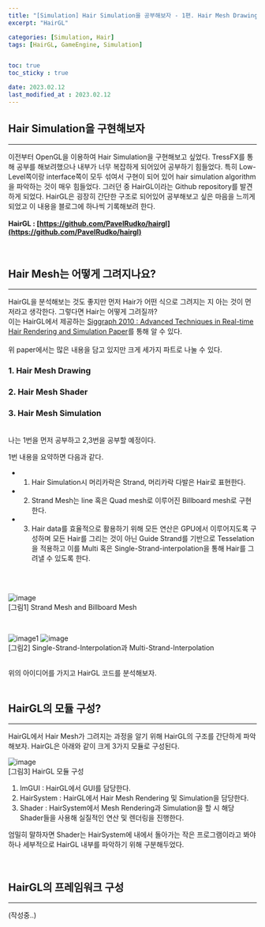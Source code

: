 ```yaml
---
title: "[Simulation] Hair Simulation을 공부해보자 - 1편. Hair Mesh Drawing"
excerpt: "HairGL"

categories: [Simulation, Hair]
tags: [HairGL, GameEngine, Simulation]


toc: true
toc_sticky : true

date: 2023.02.12
last_modified_at : 2023.02.12
---
```

## **Hair Simulation을 구현해보자**
---
이전부터 OpenGL을 이용하여 Hair Simulation을 구현해보고 싶었다.
TressFX를 통해 공부를 해보려했으나 내부가 너무 복잡하게 되어있어 공부하기 힘들었다.
특히 Low-Level쪽이랑 interface쪽이 모두 섞여서 구현이 되어 있어 hair simulation algorithm을 파악하는 것이 매우 힘들었다.
그러던 중 HairGL이라는 Github repository를 발견하게 되었다.
HairGL은 굉장히 간단한 구조로 되어있어 공부해보고 싶은 마음을 느끼게 되었고 이 내용을 블로그에 하나씩 기록해보려 한다.
<br>
<br>
**HairGL : [https://github.com/PavelRudko/hairgl](https://github.com/PavelRudko/hairgl)** 

<br>


## **Hair Mesh는 어떻게 그려지나요?**
---
HairGL을 분석해보는 것도 좋지만 먼저 Hair가 어떤 식으로 그려지는 지 아는 것이 먼저라고 생각한다. 그렇다면 Hair는 어떻게 그려질까?  
이는 HairGL에서 제공하는 [Siggraph 2010 : Advanced Techniques in Real-time Hair
Rendering and Simulation Paper](https://developer.download.nvidia.com/presentations/2010/SIGGRAPH/HairCourse_SIGGRAPH2010.pdf)를 통해 알 수 있다.  
<br>
위 paper에서는 많은 내용을 담고 있지만 크게 세가지 파트로 나눌 수 있다.
<br>
### **1. Hair Mesh Drawing**
### **2. Hair Mesh Shader**
### **3. Hair Mesh Simulation**
<br>
나는 1번을 먼저 공부하고 2,3번을 공부할 예정이다.

1번 내용을 요약하면 다음과 같다.  
* 1) Hair Simulation시 머리카락은 Strand, 머리카락 다발은 Hair로 표현한다.
* 2) Strand Mesh는 line 혹은 Quad mesh로 이루어진 Billboard mesh로 구현한다.
* 3) Hair data를 효율적으로 활용하기 위해 모든 연산은 GPU에서 이루어지도록 구성하며 모든 Hair를 그리는 것이 아닌 Guide Strand를 기반으로 Tesselation을 적용하고 이를 Multi 혹은 Single-Strand-interpolation을 통해 Hair를 그려낼 수 있도록 한다.
<br>

<br>

![image](https://user-images.githubusercontent.com/41114834/218299324-8f3973c5-f9c4-41ab-897b-7467aee14b8f.png)
<br> [그림1] Strand Mesh and Billboard Mesh

<br>

![image1](https://user-images.githubusercontent.com/41114834/218298405-d1ba858d-8f20-4842-ae97-85a2363dc60f.png)
![image](https://user-images.githubusercontent.com/41114834/218299553-5beb54fe-7183-4f17-b3b1-abd07b19931b.png)
<br> [그림2] Single-Strand-Interpolation과 Multi-Strand-Interpolation

<br>
위의 아이디어를 가지고 HairGL 코드를 분석해보자.  <br>

<br>

## **HairGL의 모듈 구성?** 
---
HairGL에서 Hair Mesh가 그려지는 과정을 알기 위해 HairGL의 구조를 간단하게 파악해보자. HairGL은 아래와 같이 크게 3가지 모듈로 구성된다.
<br>

![image](https://user-images.githubusercontent.com/41114834/218300442-d5206b35-074f-4a62-a52c-8c98155bf6ce.png)
<br> [그림3] HairGL 모듈 구성

1. ImGUI : HairGL에서 GUI를 담당한다.
2. HairSystem : HairGL에서 Hair Mesh Rendering 및 Simulation을 담당한다.
3. Shader : HairSystem에서 Mesh Rendering과 Simulation을 할 시 해당 Shader들을 사용해 실질적인 연산 및 렌더링을 진행한다.

엄밀히 말하자면 Shader는 HairSystem에 내에서 돌아가는 작은 프로그램이라고 봐야하나 세부적으로 HairGL 내부를 파악하기 위해 구분해두었다.


<br>

## **HairGL의 프레임워크 구성**
---
(작성중..)



